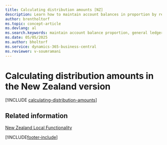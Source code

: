 ```yaml
---
title: Calculating distribution amounts [NZ]
description: Learn how to maintain account balances in proportion by reallocating amounts between general ledger accounts.
author: brentholtorf
ms.topic: concept-article
ms.devlang: al
ms.search.keywords: maintain account balance proportion, general ledger accounts, reallocate amounts, New Zealand version
ms.date: 05/05/2025
ms.author: bholtorf
ms.service: dynamics-365-business-central
ms.reviewer: v-soumramani
---
```


# Calculating distribution amounts in the New Zealand version

[!INCLUDE [calculating-distribution-amounts](../includes/AUNZ/calculating-distribution-amounts.md)]

## Related information

[New Zealand Local Functionality](new-zealand-local-functionality.md)  

[!INCLUDE[footer-include](../../includes/footer-banner.md)]


